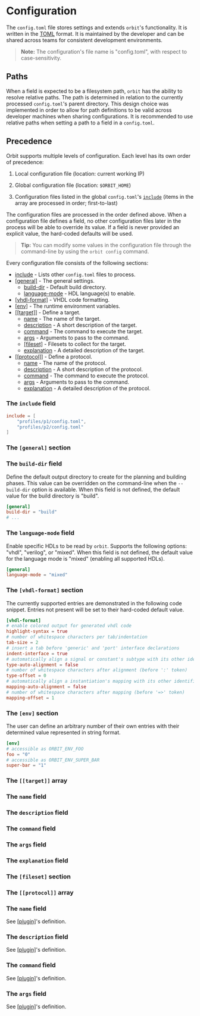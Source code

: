 # Configuration

The `config.toml` file stores settings and extends `orbit`'s functionality. It is written in the [TOML](https://toml.io/en/) format. It is maintained by the developer and can be shared across teams for consistent development environments.

> __Note:__ The configuration's file name is "config.toml", with respect to case-sensitivity.

## Paths

When a field is expected to be a filesystem path, `orbit` has the ability to resolve relative paths. The path is determined in relation to the currently processed `config.toml`'s parent directory. This design choice was implemented in order to allow for path definitions to be valid across developer machines when sharing configurations. It is recommended to use relative paths when setting a path to a field in a `config.toml`.

## Precedence

Orbit supports multiple levels of configuration. Each level has its own order of precedence:

1. Local configuration file (location: current working IP)

2. Global configuration file (location: `$ORBIT_HOME`)

3. Configuration files listed in the global `config.toml`'s [`include`](#the-include-field) (items in the array are processed in order; first-to-last)

The configuration files are processed in the order defined above. When a configuration file defines a field, no other configuration files later in the process will be able to override its value. If a field is never provided an explicit value, the hard-coded defaults will be used.

> __Tip:__ You can modify some values in the configuration file through the command-line by using the `orbit config` command.

Every configuration file consists of the following sections:

- [include](#the-include-field) - Lists other `config.toml` files to process.
- [[general]](#the-general-section) - The general settings.
    - [build-dir](#the-build-dir-field) - Default build directory.
    - [language-mode](#the-language-mode-field) - HDL language(s) to enable.
- [[vhdl-format]](#the-vhdl-format-section) - VHDL code formatting.
- [[env]](#the-env-section) - The runtime environment variables.
- [[[target]]](#the-target-array) - Define a target.
    - [name](#the-name-field) - The name of the target.
    - [description](#the-description-field) - A short description of the target.
    - [command](#the-command-field) - The command to execute the target.
    - [args](#the-args-field) - Arguments to pass to the command.
    - [[fileset]](#the-fileset-section) - Filesets to collect for the target.
    - [explanation](#the-explanation-field) - A detailed description of the target. 
- [[[protocol]]](#the-protocol-array) - Define a protocol.
    - [name](#the-name-field) - The name of the protocol.
    - [description](#the-description-field) - A short description of the protocol.
    - [command](#the-command-field) - The command to execute the protocol.
    - [args](#the-args-field) - Arguments to pass to the command.
    - [explanation](#the-explanation-field) - A detailed description of the protocol.

### The `include` field

``` toml
include = [
    "profiles/p1/config.toml",
    "profiles/p2/config.toml"
]
```

### The `[general]` section

### The `build-dir` field

Define the default output directory to create for the planning and building phases. This value can be overridden on the command-line when the `--build-dir` option is available. When this field is not defined, the default value for the build directory is "build".

``` toml
[general]
build-dir = "build"
# ...
```

### The `language-mode` field

Enable specific HDLs to be read by `orbit`. Supports the following options: "vhdl", "verilog", or "mixed". When this field is not defined, the default value for the language mode is "mixed" (enabling all supported HDLs).

``` toml
[general]
language-mode = "mixed"
```

### The `[vhdl-format]` section

The currently supported entries are demonstrated in the following code snippet. Entries not present will be set to their hard-coded default value.

``` toml
[vhdl-format]
# enable colored output for generated vhdl code
highlight-syntax = true
# number of whitespace characters per tab/indentation
tab-size = 2
# insert a tab before 'generic' and 'port' interface declarations
indent-interface = true
# automatically align a signal or constant's subtype with its other identifiers
type-auto-alignment = false
# number of whitespace characters after alignment (before ':' token)
type-offset = 0
# automatically align a instantiation's mapping with its other identifiers
mapping-auto-alignment = false
# number of whitespace characters after mapping (before '=>' token)
mapping-offset = 1
```

### The `[env]` section

The user can define an arbitrary number of their own entries with their determined value represented in string format.

``` toml
[env]
# accessible as ORBIT_ENV_FOO
foo = "0"
# accessible as ORBIT_ENV_SUPER_BAR
super-bar = "1"
```

### The `[[target]]` array

### The `name` field

### The `description` field

### The `command` field

### The `args` field

### The `explanation` field

### The `[fileset]` section

### The `[[protocol]]` array

### The `name` field

See [[plugin]](#the-plugin-array)'s definition.

### The `description` field

See [[plugin]](#the-plugin-array)'s definition.

### The `command` field

See [[plugin]](#the-plugin-array)'s definition.

### The `args` field

See [[plugin]](#the-plugin-array)'s definition.

<!--
## config.toml

The first config file you may come across is `config.toml`. This file is used to load initial startup settings into orbit and customize a user's program experience.

Here is a very minimal and basic example config file:
``` toml
include = ["profiles/ks-tech/config.toml"]

[env]
QUARTUS_PATH = "C:/IntelFPGA_lite/19.1/quartus/bin64"

[[plugin]]
alias = "zipr"
description = "Compress files into a submission-like format"
command = "python"
args = ["./main/plugins/zipr.py"]
fileset.zip-list = "submission.txt"

[[protocol]]
name = "zip-op"
description = "Handle zip file urls"
command = "python"
args = ["./main/protocols/download.py"]
```

The __home configuration__ is the config.toml file located at your $ORBIT_HOME path.

If you have `cat` installed, you can view your home config file in the console:
```
$ cat "$(orbit env ORBIT_HOME)/config.toml"
```

> __Tip:__ You can modify some values in the configuration file through the command-line by using the `orbit config` command.

## Paths

When specifying a value that is known to be a path, Orbit supports resolving relative paths in relation to the config.toml's path it is currently reading. This allows for a path value to be correct out-of-the-box across users and machines when sharing configurations.

## Precedence

Orbit supports multiple levels of configuration. The order of precedence:

1. local configuration file (located in current IP)

2. global configuration file (located in $ORBIT_HOME)

3. configuration files listed in `include` entry (last has higher precedence than first)

A key's value is overridden upon a configuration file of higher precedence also setting a previously defined key from a lower-precedence file.

## Entries

The following is a list of acceptable entries (key/value pairs) recognized by Orbit in configuration files (`config.toml`).


### `include` : _list_ of _string_
- paths to other configurations files to load before the home configuration
- only supported in the home configuration file

``` toml
include = ["profiles/ks-tech/config.toml"]
```

### `[env]` : _table_
- user-defined additional keys to set as runtime environment variables during build phase
- the following example would set an environment variable ORBIT_ENV_VAR_1 as "100" during runtime

``` toml
[env]
VAR_1 = "100"
# ...
```

<!-- 
### `core.build-dir` : _string_
- directory to create to save blueprint file to
- default is "build"

``` toml
[core]
build-dir = "target"
# ...
```

### `core.user` : _string_
- your name
- useful for template variable substitution

``` toml
[core]
user = "Kepler [KST-001]"
# ...
```

### `core.date-fmt` : _string_
- date formatting for template variable substitution
- default is `"%Y-%m-%d"`
- see chrono's [documentation](https://docs.rs/chrono/0.4.19/chrono/format/strftime/index.html#specifiers) for complete list of formatting specifiers

``` toml
[core]
date-fmt = "%B %e, %Y" # July 8, 2001
# ...
``` 

### `[[plugin]]` : _array of tables_
- `alias` : _string_ 
    - plugin name to reference when invoking
    - required
- `command` : _string_
    - first argument to pass to subprocess
    - required
- `description` : _string_
    - short description about the plugin
- `args` : _array_ of _string_
    - additional arguments to follow command in subprocess  
- `fileset` : _inline table_
    - user-defined additional keys to store glob-style file patterns
- `explanation` : _string_
    - long description about the plugin

``` toml
[[plugin]]
alias   = "vvd"
command = "vivado"
description = "Basic toolflow for Vivado Design Suite"
args    = ["-mode", "batch", "-source", "script.tcl"]
fileset.EDA-FLOW    = "*.tcl"
fileset.CONSTRAINTS = "*.xdc"
explanation = """\
    This plugin runs Vivado in non-project mode to perform its tasks.

Usage:
    orbit build --plugin vvd -- [options]

Options:
    -tclarg mode=<num>      0 - synth, 1 - impl, 2 - bit

Environment:
    ORBIT_ENV_VIVADO_PATH   Local path to Vivado binaries   

Dependencies:
    Vivado Design Suite (tested: 2019.2)
"""
```

### `[[protocol]]` : _array of tables_
- `name` : _string_ 
    - protocol name to reference in an IP's manifest
    - required
- `command` : _string_
    - first argument to pass to subprocess
    - required
- `description` : _string_
    - short description about the protocol
    - optional
- `args` : _array_ of _string_
    - additional arguments to follow command in subprocess 
    - optional 
- `explanation` : _string_
    - long description about the protocol
    - optional

``` toml
[[protocol]]
name = "git-op"
description = "Fetch remote repositories using git"
command = "git"
args = ["clone", "-b", "{{ orbit.ip.version }}", "{{ orbit.ip.source.url }}", "{{ orbit.queue }}/{{ orbit.ip.name }}"]
explanation = """\
This protocol tries to clone a repository defined under the source URL at a tag 
matching the IP's version.

Examples:
    [ip]
    # ...
    name = "lab1"
    version = "1.0.0"
    source = { protocol = "git-op", url = "https://github.com/path/to/lab1.git" }
    # ...

Dependencies:
    git (tested: 2.36.0)
"""
```
-->